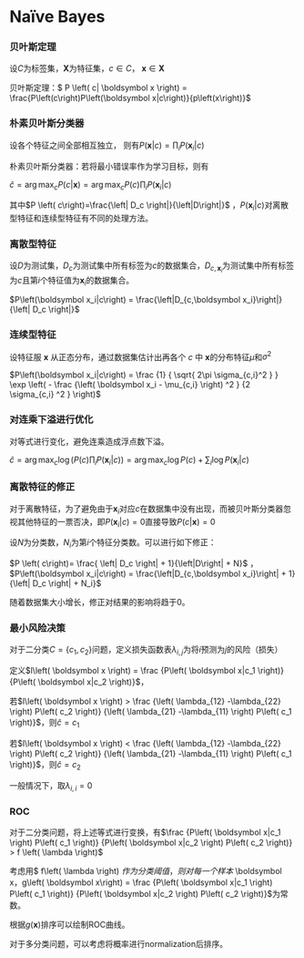 # Naïve Bayes

### 贝叶斯定理

设$C$为标签集，$\boldsymbol X$为特征集，$c\in C$， $\boldsymbol x \in \boldsymbol X$

贝叶斯定理：$ P \left( c| \boldsymbol x \right) = \frac{P\left(c\right)P\left(\boldsymbol x|c\right)}{p\left(x\right)}$



### 朴素贝叶斯分类器

设各个特征之间全部相互独立， 则有$P\left(\boldsymbol x|c\right) = \prod_{i}P\left(\boldsymbol x_i|c\right)$

朴素贝叶斯分类器：若将最小错误率作为学习目标，则有

$\hat c = \arg\max_{c}P \left( c| \boldsymbol x \right)=\arg\max_c P\left(c\right)\prod_{i}P\left(\boldsymbol x_i|c\right)$

其中$P \left( c\right)=\frac{\left| D_c \right|}{\left|D\right|}$ ，$P\left(\boldsymbol x_i|c\right)$对离散型特征和连续型特征有不同的处理方法。



### 离散型特征

设$D$为测试集，$D_c$为测试集中所有标签为$c$的数据集合，$D_{c,\boldsymbol x_i}$为测试集中所有标签为$c$且第$i$个特征值为$\boldsymbol {x}_i$的数据集合。

$P\left(\boldsymbol x_i|c\right) = \frac{\left|D_{c,\boldsymbol x_i}\right|}{\left| D_c \right|}$



### 连续型特征

设特征服 $\boldsymbol x$ 从正态分布，通过数据集估计出再各个 $c$ 中 $\boldsymbol x$的分布特征$\mu$和$\sigma ^2$

$P\left(\boldsymbol x_i|c\right) = \frac {1} { \sqrt{ 2\pi \sigma_{c,i}^2 } } \exp \left( - \frac {\left( \boldsymbol x_i - \mu_{c,i} \right) ^2 } {2 \sigma_{c,i} ^2 } \right)$



### 对连乘下溢进行优化

对等式进行变化，避免连乘造成浮点数下溢。

$\hat c = \arg\max_c \log \left(P\left(c\right)\prod_{i}P\left(\boldsymbol x_i|c\right) \right) = \arg\max_c \log P\left(c\right) + \sum_i \log P\left(\boldsymbol x_i|c \right)$



### 离散特征的修正

对于离散特征，为了避免由于$\boldsymbol {x}_i$对应$c$在数据集中没有出现，而被贝叶斯分类器忽视其他特征的一票否决，即$P\left(\boldsymbol x_i|c\right)=0$直接导致$P\left(c|\boldsymbol x\right) = 0$

设$N$为分类数，$N_i$为第$i$个特征分类数。可以进行如下修正：

$P \left( c\right)= \frac{ \left| D_c \right| + 1}{\left|D\right| + N}$ ，$P\left(\boldsymbol x_i|c\right) = \frac{\left|D_{c,\boldsymbol x_i}\right| + 1}{\left| D_c \right| + N_i}$

随着数据集大小增长，修正对结果的影响将趋于0。



### 最小风险决策

对于二分类$C = \left\{c_1 , c_2 \right\}$问题，定义损失函数表$\lambda_{i,j}$为将$i$预测为$j$的风险（损失）

定义$l\left( \boldsymbol x \right) = \frac {P\left( \boldsymbol x|c_1 \right)} {P\left( \boldsymbol x|c_2 \right)}$，

若$l\left( \boldsymbol x \right) > \frac {\left( \lambda_{12} -\lambda_{22} \right) P\left( c_2 \right)} {\left( \lambda_{21} -\lambda_{11} \right) P\left( c_1 \right)}$，则$\hat c = c_1$

若$l\left( \boldsymbol x \right) < \frac {\left( \lambda_{12} -\lambda_{22} \right) P\left( c_2 \right)} {\left( \lambda_{21} -\lambda_{11} \right) P\left( c_1 \right)}$，则$\hat c = c_2$

一般情况下，取$\lambda_{i,i}=0$



### ROC

对于二分类问题，将上述等式进行变换，有$\frac {P\left( \boldsymbol x|c_1 \right) P\left( c_1 \right)} {P\left( \boldsymbol x|c_2 \right) P\left( c_2 \right)} > f \left( \lambda \right)$

考虑用$ f\left( \lambda \right) $作为分类阈值，则对每一个样本$ \boldsymbol x$，$g\left( \boldsymbol x\right) = \frac {P\left( \boldsymbol x|c_1 \right) P\left( c_1 \right)} {P\left( \boldsymbol x|c_2 \right) P\left( c_2 \right)}$为常数。

根据$g\left( \boldsymbol x \right)$排序可以绘制ROC曲线。

对于多分类问题，可以考虑将概率进行normalization后排序。

